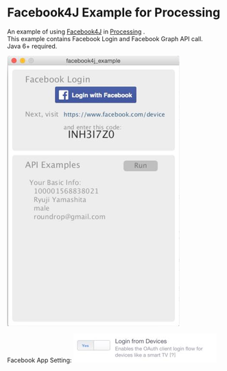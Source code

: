 Facebook4J Example for Processing
=============================
An example of using [Facebook4J](http://facebook4j.org) in [Processing](http://processing.org/) .  
This example contains Facebook Login and Facebook Graph API call.  
Java 6+ required.  
  
![screenshot](https://raw.githubusercontent.com/roundrop/facebook4j-processing-example/master/screenshot.jpg)

Facebook App Setting:
![fb_app_setting](https://raw.githubusercontent.com/roundrop/facebook4j-processing-example/master/facebook_app_setting.jpg)

